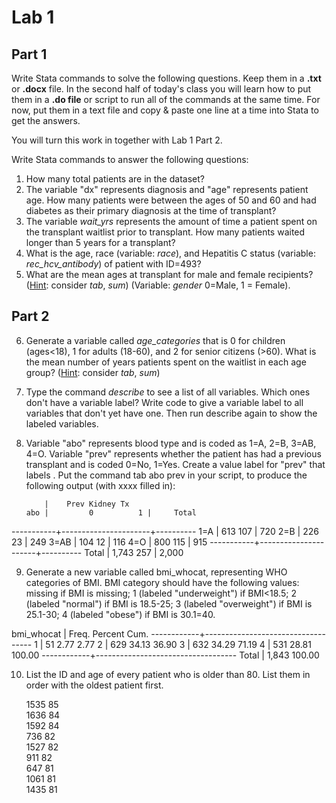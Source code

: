 ﻿# Lab 1     
     
## Part 1     
     
Write Stata commands to solve the following questions. Keep them in a **.txt** or **.docx** file. In the second half of today's class you will learn how to put them in a **.do file** or script to run all of the commands at the same time. For now, put them in a text file and copy & paste one line at a time into Stata to get the answers.        
     
You will turn this work in together with Lab 1 Part 2.     
     
Write Stata commands to answer the following questions:     
     
1. How many total patients are in the dataset?      
2. The variable "dx" represents diagnosis and "age" represents patient age. How many patients were between the ages of 50 and 60 and had diabetes as their primary diagnosis at the time of transplant?      
3. The variable *wait_yrs* represents the amount of time a patient spent on the transplant waitlist prior to transplant. How many patients waited longer than 5 years for a transplant?       
4. What is the age, race (variable: *race*), and Hepatitis C status (variable: *rec_hcv_antibody*) of patient with ID=493?  
5. What are the mean ages at transplant for male and female recipients? (<u>Hint</u>: consider *tab*, *sum*) (Variable: *gender* 0=Male, 1 = Female).      
     
## Part 2
     
6. Generate a variable called *age_categories* that is 0 for children (ages<18), 1 for adults (18-60), and 2 for senior citizens (>60). What is the mean number of years patients spent on the waitlist in each age group? (<u>Hint</u>: consider *tab*, *sum*)  
7. Type the command *describe* to see a list of all variables. Which ones don't have a variable label? Write code to give a variable label to all variables that don't yet have one. Then run describe again to show the labeled variables.  
8. Variable "abo" represents blood type and is coded as 1=A, 2=B, 3=AB, 4=O. Variable "prev" represents whether the patient has had a previous transplant and is coded 0=No, 1=Yes. Create a value label for "prev" that labels . Put the command tab abo prev in your script, to produce the following output (with xxxx filled in):      

           |    Prev Kidney Tx
       abo |         0          1 |     Total
-----------+----------------------+----------
       1=A |       613        107 |       720 
       2=B |       226         23 |       249 
      3=AB |       104         12 |       116 
       4=O |       800        115 |       915 
-----------+----------------------+----------
     Total |     1,743        257 |     2,000

9. Generate a new variable called bmi_whocat, representing WHO categories of BMI. BMI category should have the following values: missing if BMI is missing; 1 (labeled "underweight") if BMI<18.5; 2 (labeled "normal") if BMI is 18.5-25; 3 (labeled "overweight") if BMI is 25.1-30; 4 (labeled "obese") if BMI is 30.1=40. 

 bmi_whocat |      Freq.     Percent        Cum.
------------+-----------------------------------
          1 |         51        2.77        2.77
          2 |        629       34.13       36.90
          3 |        632       34.29       71.19
          4 |        531       28.81      100.00
------------+-----------------------------------
      Total |      1,843      100.00


10. List the ID and age of every patient who is older than 80. List them in order with the oldest patient first.

       1535    85  
       1636    84  
       1592    84  
        736    82  
       1527    82  
        911    82  
        647    81  
       1061    81  
       1435    81  
